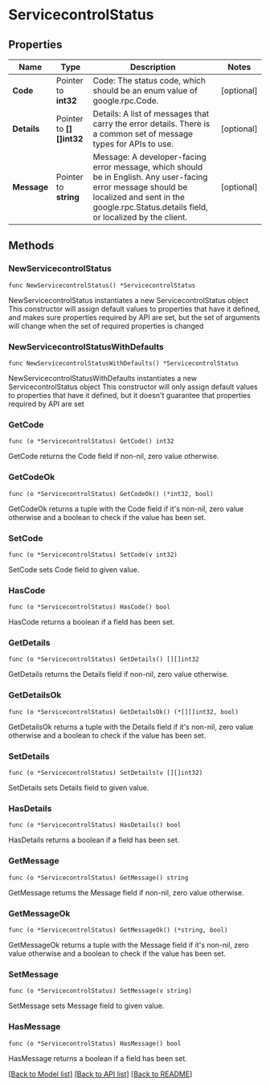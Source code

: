 # ServicecontrolStatus

## Properties

Name | Type | Description | Notes
------------ | ------------- | ------------- | -------------
**Code** | Pointer to **int32** | Code: The status code, which should be an enum value of google.rpc.Code. | [optional] 
**Details** | Pointer to **[][]int32** | Details: A list of messages that carry the error details. There is a common set of message types for APIs to use. | [optional] 
**Message** | Pointer to **string** | Message: A developer-facing error message, which should be in English. Any user-facing error message should be localized and sent in the google.rpc.Status.details field, or localized by the client. | [optional] 

## Methods

### NewServicecontrolStatus

`func NewServicecontrolStatus() *ServicecontrolStatus`

NewServicecontrolStatus instantiates a new ServicecontrolStatus object
This constructor will assign default values to properties that have it defined,
and makes sure properties required by API are set, but the set of arguments
will change when the set of required properties is changed

### NewServicecontrolStatusWithDefaults

`func NewServicecontrolStatusWithDefaults() *ServicecontrolStatus`

NewServicecontrolStatusWithDefaults instantiates a new ServicecontrolStatus object
This constructor will only assign default values to properties that have it defined,
but it doesn't guarantee that properties required by API are set

### GetCode

`func (o *ServicecontrolStatus) GetCode() int32`

GetCode returns the Code field if non-nil, zero value otherwise.

### GetCodeOk

`func (o *ServicecontrolStatus) GetCodeOk() (*int32, bool)`

GetCodeOk returns a tuple with the Code field if it's non-nil, zero value otherwise
and a boolean to check if the value has been set.

### SetCode

`func (o *ServicecontrolStatus) SetCode(v int32)`

SetCode sets Code field to given value.

### HasCode

`func (o *ServicecontrolStatus) HasCode() bool`

HasCode returns a boolean if a field has been set.

### GetDetails

`func (o *ServicecontrolStatus) GetDetails() [][]int32`

GetDetails returns the Details field if non-nil, zero value otherwise.

### GetDetailsOk

`func (o *ServicecontrolStatus) GetDetailsOk() (*[][]int32, bool)`

GetDetailsOk returns a tuple with the Details field if it's non-nil, zero value otherwise
and a boolean to check if the value has been set.

### SetDetails

`func (o *ServicecontrolStatus) SetDetails(v [][]int32)`

SetDetails sets Details field to given value.

### HasDetails

`func (o *ServicecontrolStatus) HasDetails() bool`

HasDetails returns a boolean if a field has been set.

### GetMessage

`func (o *ServicecontrolStatus) GetMessage() string`

GetMessage returns the Message field if non-nil, zero value otherwise.

### GetMessageOk

`func (o *ServicecontrolStatus) GetMessageOk() (*string, bool)`

GetMessageOk returns a tuple with the Message field if it's non-nil, zero value otherwise
and a boolean to check if the value has been set.

### SetMessage

`func (o *ServicecontrolStatus) SetMessage(v string)`

SetMessage sets Message field to given value.

### HasMessage

`func (o *ServicecontrolStatus) HasMessage() bool`

HasMessage returns a boolean if a field has been set.


[[Back to Model list]](../README.md#documentation-for-models) [[Back to API list]](../README.md#documentation-for-api-endpoints) [[Back to README]](../README.md)


